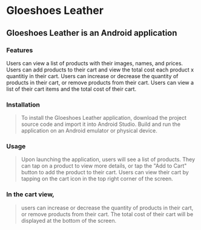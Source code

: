 # Gloeshoes Leather
## Gloeshoes Leather is an Android application

### Features
Users can view a list of products with their images, names, and prices.
Users can add products to their cart and view the total cost each product x quantitiy in their cart.
Users can increase or decrease the quantity of products in their cart, or remove products from their cart.
Users can view a list of their cart items and the total cost of their cart.

### Installation
> To install the Gloeshoes Leather application, 
> download the project source code and import it into Android Studio. 
> Build and run the application on an Android emulator or physical device.

### Usage
> Upon launching the application, users will see a list of products. 
> They can tap on a product to view more details, or tap the "Add to Cart" 
> button to add the product to their cart. Users can view their cart by tapping 
> on the cart icon in the top right corner of the screen.

### In the cart view, 
> users can increase or decrease the quantity of products in their cart, 
> or remove products from their cart. The total cost of their cart will be 
> displayed at the bottom of the screen.
